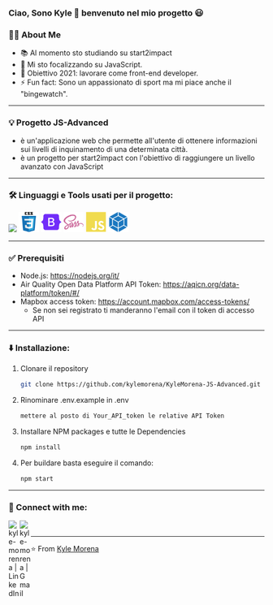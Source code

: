 ### Ciao, Sono Kyle 👋 benvenuto nel mio progetto 😃

### :technologist: About Me
- 📚 Al momento sto studiando su start2impact
- 🌱 Mi sto focalizzando su JavaScript.
- 🥅 Obiettivo 2021: lavorare come front-end developer.
- ⚡ Fun fact: Sono un appassionato di sport ma mi piace anche il "bingewatch".

---
### :bulb: Progetto JS-Advanced 
- è un'applicazione web che permette all'utente di ottenere informazioni sui livelli di inquinamento di una determinata città.
- è un progetto per start2impact con l'obiettivo di raggiungere un livello avanzato con JavaScript

---
### :hammer_and_wrench: Linguaggi e Tools usati per il progetto:
<code><img height="40" src="https://cdn.jsdelivr.net/npm/programming-languages-logos@0.0.3/src/html/html_128x128.png"></code>
<code><img height="40" src="https://raw.githubusercontent.com/devicons/devicon/master/icons/css3/css3-original-wordmark.svg"></code>
<code><img height="40" src="https://raw.githubusercontent.com/devicons/devicon/master/icons/bootstrap/bootstrap-plain.svg"></code>
<code><img height="40" src="https://raw.githubusercontent.com/devicons/devicon/master/icons/sass/sass-original.svg"></code>
<code><img height="40" src="https://raw.githubusercontent.com/devicons/devicon/master/icons/javascript/javascript-plain.svg"></code>
<code><img height="40" src="https://raw.githubusercontent.com/devicons/devicon/master/icons/webpack/webpack-plain.svg"></code>

---
### :white_check_mark: Prerequisiti
- Node.js: https://nodejs.org/it/
- Air Quality Open Data Platform API Token: https://aqicn.org/data-platform/token/#/
- Mapbox access token: https://account.mapbox.com/access-tokens/
   - Se non sei registrato ti manderanno l'email con il token di accesso API
   
---
### :arrow_down: Installazione:
1. Clonare il repository
   ```sh
   git clone https://github.com/kylemorena/KyleMorena-JS-Advanced.git
   ```
2. Rinominare .env.example in .env
   ```sh
   mettere al posto di Your_API_token le relative API Token
   ```
3. Installare NPM packages e tutte le Dependencies 
   ```sh
   npm install 
   ```
4. Per buildare basta eseguire il comando:
   ```sh
   npm start
   ```
   
---
### 🤝 Connect with me:

[<img align="left" alt="kyle-morena | LinkedIn" width="22px" src="https://cdn.jsdelivr.net/npm/simple-icons@v3/icons/linkedin.svg"/>][linkedin]

[<img align="left" alt="kyle-morena | Gmail" width="22px" src="https://cdn.jsdelivr.net/npm/simple-icons@v3/icons/gmail.svg"/>][gmail]

<br>

---


[linkedin]: https://www.linkedin.com/in/kyle-denver-morena-016721160/
[gmail]: https://mail.google.com/mail/u/0/?tab=um#inbox?compose=DmwnWrRnXVTlhMGndfgzgCvWlkMWjLSrwckLsqGpHktVNfBdkdrtsJptxblRJVNnCkPSCKJfFbPL

⭐️ From [Kyle Morena](https://github.com/kylemorena)
